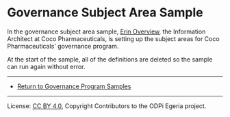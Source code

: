 <!-- SPDX-License-Identifier: CC-BY-4.0 -->
<!-- Copyright Contributors to the ODPi Egeria project. -->

# Governance Subject Area Sample

In the governance subject area sample, 
[Erin Overview](https://opengovernance.odpi.org/coco-pharmaceuticals/personas/erin-overview.html), the Information Architect at
Coco Pharmaceuticals, is setting up the subject areas for Coco Pharmaceuticals' governance program.



At the start of the sample, all of the definitions are deleted
so the sample can run again without error.

----
* [Return to Governance Program Samples](..)

----
License: [CC BY 4.0](https://creativecommons.org/licenses/by/4.0/),
Copyright Contributors to the ODPi Egeria project.